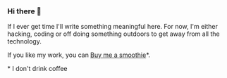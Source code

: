 ### Hi there 👋

If I ever get time I'll write something meaningful here. For now, I'm either hacking, coding or off doing something outdoors to get away from all the technology.

If you like my work, you can [Buy me a smoothie](https://www.buymeacoffee.com/digininja)*.


\* I don't drink coffee

<!--
**digininja/digininja** is a ✨ _special_ ✨ repository because its `README.md` (this file) appears on your GitHub profile.

Here are some ideas to get you started:

- 🔭 I’m currently working on ...
- 🌱 I’m currently learning ...
- 👯 I’m looking to collaborate on ...
- 🤔 I’m looking for help with ...
- 💬 Ask me about ...
- 📫 How to reach me: ...
- 😄 Pronouns: ...
- ⚡ Fun fact: ...
-->

